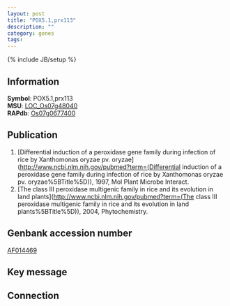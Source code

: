```yaml
---
layout: post
title: "POX5.1,prx113"
description: ""
category: genes
tags: 
---
```

{% include JB/setup %}

## Information
__Symbol__: POX5.1,prx113  
__MSU__: [LOC_Os07g48040](http://rice.plantbiology.msu.edu/cgi-bin/ORF_infopage.cgi?orf=LOC_Os07g48040)  
__RAPdb__: [Os07g0677400](http://rapdb.dna.affrc.go.jp/viewer/gbrowse_details/irgsp1?name=Os07g0677400)  

## Publication
1. [Differential induction of a peroxidase gene family during infection of rice by Xanthomonas oryzae pv. oryzae](http://www.ncbi.nlm.nih.gov/pubmed?term=(Differential induction of a peroxidase gene family during infection of rice by Xanthomonas oryzae pv. oryzae%5BTitle%5D)), 1997, Mol Plant Microbe Interact.
2. [The class III peroxidase multigenic family in rice and its evolution in land plants](http://www.ncbi.nlm.nih.gov/pubmed?term=(The class III peroxidase multigenic family in rice and its evolution in land plants%5BTitle%5D)), 2004, Phytochemistry.

## Genbank accession number
[AF014469](http://www.ncbi.nlm.nih.gov/nuccore/AF014469)

## Key message

## Connection


